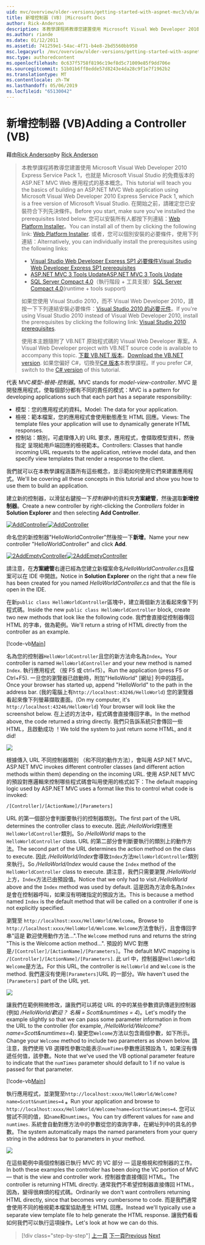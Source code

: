 ```yaml
---
uid: mvc/overview/older-versions/getting-started-with-aspnet-mvc3/vb/adding-a-controller
title: 新增控制器 (VB) |Microsoft Docs
author: Rick-Anderson
description: 本教學課程將教導您建置使用 Microsoft Visual Web Developer 2010 Express Service Pack 1，也就是 ASP.NET MVC Web 應用程式的基本概念...
ms.author: riande
ms.date: 01/12/2011
ms.assetid: 741259e1-54ac-4f71-b4e8-2bd5560bb950
msc.legacyurl: /mvc/overview/older-versions/getting-started-with-aspnet-mvc3/vb/adding-a-controller
msc.type: authoredcontent
ms.openlocfilehash: 0c637f5758f8196c19ef8d5c71009e85f9dd706e
ms.sourcegitcommit: 51b01b6ff8edde57d8243e4da28c9f1e7f1962b2
ms.translationtype: MT
ms.contentlocale: zh-TW
ms.lasthandoff: 05/06/2019
ms.locfileid: "65130042"
---
```

# <a name="adding-a-controller-vb"></a><span data-ttu-id="99581-103">新增控制器 (VB)</span><span class="sxs-lookup"><span data-stu-id="99581-103">Adding a Controller (VB)</span></span>

<span data-ttu-id="99581-104">藉由[Rick Anderson]((https://twitter.com/RickAndMSFT))</span><span class="sxs-lookup"><span data-stu-id="99581-104">by [Rick Anderson]((https://twitter.com/RickAndMSFT))</span></span>

> <span data-ttu-id="99581-105">本教學課程將教導您建置使用 Microsoft Visual Web Developer 2010 Express Service Pack 1，也就是 Microsoft Visual Studio 的免費版本的 ASP.NET MVC Web 應用程式的基本概念。</span><span class="sxs-lookup"><span data-stu-id="99581-105">This tutorial will teach you the basics of building an ASP.NET MVC Web application using Microsoft Visual Web Developer 2010 Express Service Pack 1, which is a free version of Microsoft Visual Studio.</span></span> <span data-ttu-id="99581-106">在開始之前，請確定您已安裝符合下列先決條件。</span><span class="sxs-lookup"><span data-stu-id="99581-106">Before you start, make sure you've installed the prerequisites listed below.</span></span> <span data-ttu-id="99581-107">您可以安裝所有人都按下列連結：[Web Platform Installer](https://www.microsoft.com/web/gallery/install.aspx?appid=VWD2010SP1Pack)。</span><span class="sxs-lookup"><span data-stu-id="99581-107">You can install all of them by clicking the following link: [Web Platform Installer](https://www.microsoft.com/web/gallery/install.aspx?appid=VWD2010SP1Pack).</span></span> <span data-ttu-id="99581-108">或者，您可以個別安裝的必要條件，使用下列連結：</span><span class="sxs-lookup"><span data-stu-id="99581-108">Alternatively, you can individually install the prerequisites using the following links:</span></span>
> 
> - [<span data-ttu-id="99581-109">Visual Studio Web Developer Express SP1 必要條件</span><span class="sxs-lookup"><span data-stu-id="99581-109">Visual Studio Web Developer Express SP1 prerequisites</span></span>](https://www.microsoft.com/web/gallery/install.aspx?appid=VWD2010SP1Pack)
> - [<span data-ttu-id="99581-110">ASP.NET MVC 3 Tools Update</span><span class="sxs-lookup"><span data-stu-id="99581-110">ASP.NET MVC 3 Tools Update</span></span>](https://www.microsoft.com/web/gallery/install.aspx?appsxml=&amp;appid=MVC3)
> - <span data-ttu-id="99581-111">[SQL Server Compact 4.0](https://www.microsoft.com/web/gallery/install.aspx?appid=SQLCE;SQLCEVSTools_4_0)（執行階段 + 工具支援）</span><span class="sxs-lookup"><span data-stu-id="99581-111">[SQL Server Compact 4.0](https://www.microsoft.com/web/gallery/install.aspx?appid=SQLCE;SQLCEVSTools_4_0)(runtime + tools support)</span></span>
> 
> <span data-ttu-id="99581-112">如果您使用 Visual Studio 2010，而不 Visual Web Developer 2010，請按一下下列連結安裝必要條件：[Visual Studio 2010 的必要元件](https://www.microsoft.com/web/gallery/install.aspx?appsxml=&amp;appid=VS2010SP1Pack)。</span><span class="sxs-lookup"><span data-stu-id="99581-112">If you're using Visual Studio 2010 instead of Visual Web Developer 2010, install the prerequisites by clicking the following link: [Visual Studio 2010 prerequisites](https://www.microsoft.com/web/gallery/install.aspx?appsxml=&amp;appid=VS2010SP1Pack).</span></span>
> 
> <span data-ttu-id="99581-113">使用本主題隨附了 VB.NET 原始程式碼的 Visual Web Developer 專案。</span><span class="sxs-lookup"><span data-stu-id="99581-113">A Visual Web Developer project with VB.NET source code is available to accompany this topic.</span></span> <span data-ttu-id="99581-114">[下載 VB.NET 版本](https://code.msdn.microsoft.com/Introduction-to-MVC-3-10d1b098)。</span><span class="sxs-lookup"><span data-stu-id="99581-114">[Download the VB.NET version](https://code.msdn.microsoft.com/Introduction-to-MVC-3-10d1b098).</span></span> <span data-ttu-id="99581-115">如果您偏好 C#，切換至[C# 版本](../cs/adding-a-controller.md)本教學課程。</span><span class="sxs-lookup"><span data-stu-id="99581-115">If you prefer C#, switch to the [C# version](../cs/adding-a-controller.md) of this tutorial.</span></span>

<span data-ttu-id="99581-116">代表 MVC*模型-檢視-控制器*。</span><span class="sxs-lookup"><span data-stu-id="99581-116">MVC stands for *model-view-controller*.</span></span> <span data-ttu-id="99581-117">MVC 是開發應用程式，使每個部分都有不同的責任的模式：</span><span class="sxs-lookup"><span data-stu-id="99581-117">MVC is a pattern for developing applications such that each part has a separate responsibility:</span></span>

- <span data-ttu-id="99581-118">模型：您的應用程式的資料。</span><span class="sxs-lookup"><span data-stu-id="99581-118">Model: The data for your application.</span></span>
- <span data-ttu-id="99581-119">檢視：範本檔案，您的應用程式會使用動態產生 HTML 回應。</span><span class="sxs-lookup"><span data-stu-id="99581-119">Views: The template files your application will use to dynamically generate HTML responses.</span></span>
- <span data-ttu-id="99581-120">控制站：類別，可處理傳入的 URL 要求，應用程式，會擷取模型資料，然後指定 呈現給用戶端回應的檢視範本。</span><span class="sxs-lookup"><span data-stu-id="99581-120">Controllers: Classes that handle incoming URL requests to the application, retrieve model data, and then specify view templates that render a response to the client.</span></span>

<span data-ttu-id="99581-121">我們就可以在本教學課程涵蓋所有這些概念，並示範如何使用它們來建置應用程式。</span><span class="sxs-lookup"><span data-stu-id="99581-121">We'll be covering all these concepts in this tutorial and show you how to use them to build an application.</span></span>

<span data-ttu-id="99581-122">建立新的控制器，以滑鼠右鍵按一下*控制器*中的資料夾**方案總管**，然後選取**新增控制器**。</span><span class="sxs-lookup"><span data-stu-id="99581-122">Create a new controller by right-clicking the *Controllers* folder in **Solution Explorer** and then selecting **Add Controller**.</span></span>

<span data-ttu-id="99581-123">[![AddController](adding-a-controller/_static/image2.png "AddController")](adding-a-controller/_static/image1.png)</span><span class="sxs-lookup"><span data-stu-id="99581-123">[![AddController](adding-a-controller/_static/image2.png "AddController")](adding-a-controller/_static/image1.png)</span></span>

<span data-ttu-id="99581-124">命名您的新控制器&quot;HelloWorldController&quot;然後按一下**新增**。</span><span class="sxs-lookup"><span data-stu-id="99581-124">Name your new controller &quot;HelloWorldController&quot; and click **Add**.</span></span>

<span data-ttu-id="99581-125">[![2AddEmptyController](adding-a-controller/_static/image4.png "2AddEmptyController")](adding-a-controller/_static/image3.png)</span><span class="sxs-lookup"><span data-stu-id="99581-125">[![2AddEmptyController](adding-a-controller/_static/image4.png "2AddEmptyController")](adding-a-controller/_static/image3.png)</span></span>

<span data-ttu-id="99581-126">請注意，在**方案總管**右邊已經為您建立新檔案命名*HelloWorldController.cs*且檔案可以在 IDE 中開啟。</span><span class="sxs-lookup"><span data-stu-id="99581-126">Notice in **Solution Explorer** on the right that a new file has been created for you named *HelloWorldController.cs* and that the file is open in the IDE.</span></span>

<span data-ttu-id="99581-127">在新`public class HelloWorldController`區塊中，建立兩個新方法看起來像下列程式碼。</span><span class="sxs-lookup"><span data-stu-id="99581-127">Inside the new `public class HelloWorldController` block, create two new methods that look like the following code.</span></span> <span data-ttu-id="99581-128">我們會直接從控制器傳回 HTML 的字串，做為範例。</span><span class="sxs-lookup"><span data-stu-id="99581-128">We'll return a string of HTML directly from the controller as an example.</span></span>

[!code-vb[Main](adding-a-controller/samples/sample1.vb)]

<span data-ttu-id="99581-129">名為您的控制器`HelloWorldController`且您的新方法命名為`Index`。</span><span class="sxs-lookup"><span data-stu-id="99581-129">Your controller is named `HelloWorldController` and your new method is named `Index`.</span></span> <span data-ttu-id="99581-130">執行應用程式 （按 F5 或 ctrl+f5）。</span><span class="sxs-lookup"><span data-stu-id="99581-130">Run the application (press F5 or Ctrl+F5).</span></span> <span data-ttu-id="99581-131">一旦您的瀏覽器已啟動時，附加&quot;HelloWorld&quot; [網址] 列中的路徑。</span><span class="sxs-lookup"><span data-stu-id="99581-131">Once your browser has started up, append &quot;HelloWorld&quot; to the path in the address bar.</span></span> <span data-ttu-id="99581-132">(我的電腦上有`http://localhost:43246/HelloWorld`) 您的瀏覽器看起來像下列螢幕擷取畫面。</span><span class="sxs-lookup"><span data-stu-id="99581-132">(On my computer, it's `http://localhost:43246/HelloWorld`) Your browser will look like the screenshot below.</span></span> <span data-ttu-id="99581-133">在上述的方法中，程式碼會直接傳回字串。</span><span class="sxs-lookup"><span data-stu-id="99581-133">In the method above, the code returned a string directly.</span></span> <span data-ttu-id="99581-134">我們只告訴系統只會傳回一些 HTML，且啟動成功 ！</span><span class="sxs-lookup"><span data-stu-id="99581-134">We told the system to just return some HTML, and it did!</span></span>

![](adding-a-controller/_static/image5.png)

<span data-ttu-id="99581-135">根據傳入 URL 不同控制器類別 （和不同的動作方法），會叫用 ASP.NET MVC。</span><span class="sxs-lookup"><span data-stu-id="99581-135">ASP.NET MVC invokes different controller classes (and different action methods within them) depending on the incoming URL.</span></span> <span data-ttu-id="99581-136">使用 ASP.NET MVC 的預設對應邏輯來控制哪些程式碼會叫用使用的格式如下：</span><span class="sxs-lookup"><span data-stu-id="99581-136">The default mapping logic used by ASP.NET MVC uses a format like this to control what code is invoked:</span></span>

`/[Controller]/[ActionName]/[Parameters]`

<span data-ttu-id="99581-137">URL 的第一個部分會判斷要執行的控制器類別。</span><span class="sxs-lookup"><span data-stu-id="99581-137">The first part of the URL determines the controller class to execute.</span></span> <span data-ttu-id="99581-138">因此 */HelloWorld*對應至`HelloWorldController`類別。</span><span class="sxs-lookup"><span data-stu-id="99581-138">So */HelloWorld* maps to the `HelloWorldController` class.</span></span> <span data-ttu-id="99581-139">URL 的第二部分會判斷要執行的類別上的動作方法。</span><span class="sxs-lookup"><span data-stu-id="99581-139">The second part of the URL determines the action method on the class to execute.</span></span> <span data-ttu-id="99581-140">因此 */HelloWorld/Index*會導致`Index`方法`HelloWorldController`類別來執行。</span><span class="sxs-lookup"><span data-stu-id="99581-140">So */HelloWorld/Index* would cause the `Index` method of the `HelloWorldController` class to execute.</span></span> <span data-ttu-id="99581-141">請注意，我們只需要瀏覽 */HelloWorld*上方，`Index`方法已由預設值。</span><span class="sxs-lookup"><span data-stu-id="99581-141">Notice that we only had to visit */HelloWorld* above and the `Index` method was used by default.</span></span> <span data-ttu-id="99581-142">這是因為方法命名為`Index`是會在控制器呼叫，如果沒有明確指定的預設方法。</span><span class="sxs-lookup"><span data-stu-id="99581-142">This is because a method named `Index` is the default method that will be called on a controller if one is not explicitly specified.</span></span>

<span data-ttu-id="99581-143">瀏覽至 `http://localhost:xxxx/HelloWorld/Welcome`。</span><span class="sxs-lookup"><span data-stu-id="99581-143">Browse to `http://localhost:xxxx/HelloWorld/Welcome`.</span></span> <span data-ttu-id="99581-144">`Welcome`方法會執行，且會傳回字串&quot;這是 歡迎使用動作方法...&quot;.</span><span class="sxs-lookup"><span data-stu-id="99581-144">The `Welcome` method runs and returns the string &quot;This is the Welcome action method...&quot;.</span></span> <span data-ttu-id="99581-145">預設的 MVC 對應是`/[Controller]/[ActionName]/[Parameters]`。</span><span class="sxs-lookup"><span data-stu-id="99581-145">The default MVC mapping is `/[Controller]/[ActionName]/[Parameters]`.</span></span> <span data-ttu-id="99581-146">此 url 中，控制器是`HelloWorld`和`Welcome`是方法。</span><span class="sxs-lookup"><span data-stu-id="99581-146">For this URL, the controller is `HelloWorld` and `Welcome` is the method.</span></span> <span data-ttu-id="99581-147">我們還沒有使用`[Parameters]`URL 的一部分。</span><span class="sxs-lookup"><span data-stu-id="99581-147">We haven't used the `[Parameters]` part of the URL yet.</span></span>

![](adding-a-controller/_static/image6.png)

<span data-ttu-id="99581-148">讓我們在範例稍微修改，讓我們可以將從 URL 的中的某些參數資訊傳遞到控制器 (例如 */HelloWorld/歡迎？ 名稱 = Scott&amp;numtimes = 4*)。</span><span class="sxs-lookup"><span data-stu-id="99581-148">Let's modify the example slightly so that we can pass some parameter information in from the URL to the controller (for example, */HelloWorld/Welcome?name=Scott&amp;numtimes=4*).</span></span> <span data-ttu-id="99581-149">變更您`Welcome`方法以包含兩個參數，如下所示。</span><span class="sxs-lookup"><span data-stu-id="99581-149">Change your `Welcome` method to include two parameters as shown below.</span></span> <span data-ttu-id="99581-150">請注意，我們使用 VB 選擇性參數功能表示`numTimes`參數應該預設為 1，如果沒有傳遞任何值，該參數。</span><span class="sxs-lookup"><span data-stu-id="99581-150">Note that we've used the VB optional parameter feature to indicate that the `numTimes` parameter should default to 1 if no value is passed for that parameter.</span></span>

[!code-vb[Main](adding-a-controller/samples/sample2.vb)]

<span data-ttu-id="99581-151">執行應用程式，並瀏覽至`http://localhost:xxxx/HelloWorld/Welcome?name=Scott&numtimes=4` **。**</span><span class="sxs-lookup"><span data-stu-id="99581-151">Run your application and browse to `http://localhost:xxxx/HelloWorld/Welcome?name=Scott&numtimes=4`**.**</span></span> <span data-ttu-id="99581-152">您可以嘗試不同的值，如`name`和`numtimes`。</span><span class="sxs-lookup"><span data-stu-id="99581-152">You can try different values for `name` and `numtimes`.</span></span> <span data-ttu-id="99581-153">系統會自動對應方法中的參數從您的查詢字串，在網址列中的具名的參數。</span><span class="sxs-lookup"><span data-stu-id="99581-153">The system automatically maps the named parameters from your query string in the address bar to parameters in your method.</span></span>

![](adding-a-controller/_static/image7.png)

<span data-ttu-id="99581-154">在這些範例中兩個控制器已執行 MVC 的 VC 部分 — 這是檢視和控制器的工作。</span><span class="sxs-lookup"><span data-stu-id="99581-154">In both these examples the controller has been doing the VC portion of MVC — that is the view and controller work.</span></span> <span data-ttu-id="99581-155">控制器會直接傳回 HTML。</span><span class="sxs-lookup"><span data-stu-id="99581-155">The controller is returning HTML directly.</span></span> <span data-ttu-id="99581-156">通常我們不希望控制器直接傳回 HTML，因為，變得很麻煩的程式碼。</span><span class="sxs-lookup"><span data-stu-id="99581-156">Ordinarily we don't want controllers returning HTML directly, since that becomes very cumbersome to code.</span></span> <span data-ttu-id="99581-157">而是我們通常會使用不同的檢視範本檔案協助產生 HTML 回應。</span><span class="sxs-lookup"><span data-stu-id="99581-157">Instead we'll typically use a separate view template file to help generate the HTML response.</span></span> <span data-ttu-id="99581-158">讓我們看看如何我們可以執行這項操作。</span><span class="sxs-lookup"><span data-stu-id="99581-158">Let's look at how we can do this.</span></span>

> [!div class="step-by-step"]
> <span data-ttu-id="99581-159">[上一頁](intro-to-aspnet-mvc-3.md)
> [下一頁](adding-a-view.md)</span><span class="sxs-lookup"><span data-stu-id="99581-159">[Previous](intro-to-aspnet-mvc-3.md)
[Next](adding-a-view.md)</span></span>

